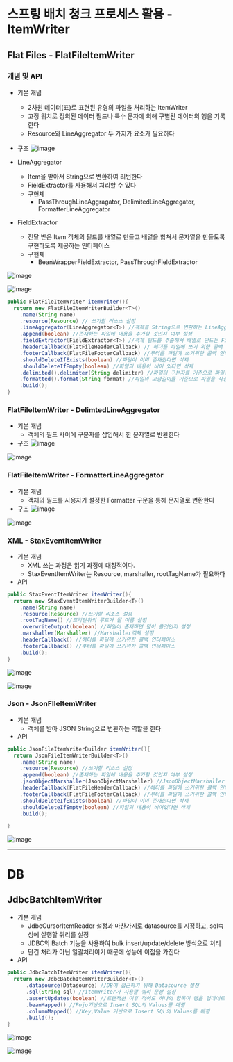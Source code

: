 # 스프링 배치 청크 프로세스 활용 - ItemWriter
## Flat Files - FlatFileItemWriter
### 개념 및 API
- 기본 개념
  - 2차원 데이터(표)로 표현된 유형의 파일을 처리하는 ItemWriter
  - 고정 위치로 정의된 데이터 필드나 특수 문자에 의해 구별된 데이터의 행을 기록한다
  - Resource와 LineAggregator 두 가지가 요소가 필요하다
- 구조
![image](https://user-images.githubusercontent.com/40031858/160731486-34a218e1-6d9f-45fa-9b82-36fd0a36ec79.png)

- LineAggregator
  - Item을 받아서 String으로 변환하여 리턴한다
  - FieldExtractor를 사용해서 처리할 수 있다
  - 구현체
    - PassThroughLineAggragator, DelimitedLineAggregator, FormatterLineAggregator
- FieldExtractor
  - 전달 받은 Item 객체의 필드를 배열로 만들고 배열을 합쳐서 문자열을 만들도록 구현하도록 제공하는 인터페이스
  - 구현체
    - BeanWrapperFieldExtractor, PassThroughFieldExtractor

![image](https://user-images.githubusercontent.com/40031858/160731624-69aa461d-7b50-49ea-a887-f681bc4c3b4e.png)

![image](https://user-images.githubusercontent.com/40031858/160731647-eeb1f7da-d695-4e80-993e-6b6912abc632.png)

```java
public FlatFileItemWriter itemWriter(){
  return new FlatFileItemWriterBuilder<T>()
    .name(String name)
    .resource(Resource) // 쓰기할 리소스 설정
    .lineAggregator(LineAggregator<T>) //객체를 String으로 변환하는 LineAggregator객체 설정
    .append(boolean) //존재하는 파일에 내용을 추가할 것인지 여부 설정
    .fieldExtractor(FieldExtractor<T>) //객체 필드를 추출해서 배열로 만드는 FieldExtractor 설정
    .headerCallback(FlatFileHeaderCallback) // 헤더를 파일에 쓰기 위한 콜백 인터페이스
    .footerCallback(FlatFileFooterCallback) //푸터를 파일에 쓰기위한 콜백 인터페이스
    .shouldDeleteIfExists(boolean) //파일이 이미 존재한다면 삭제
    .shouldDeleteIfEmpty(boolean) //파일의 내용이 비어 있다면 삭제
    .delimited().delimiter(String delimiter) //파일의 구분자를 기준으로 파일을 작성하도록 설정
    .formatted().format(String format) //파일의 고정길이를 기준으로 파일을 작성하도록 설정
    .build();
}
```
### FlatFileItemWriter - DelimtedLineAggregator
- 기본 개념
  - 객체의 필드 사이에 구분자를 삽입해서 한 문자열로 반환한다
- 구조
![image](https://user-images.githubusercontent.com/40031858/160732600-d4f354d6-6ddd-4180-ab95-bb7a40ae26c9.png)

![image](https://user-images.githubusercontent.com/40031858/160732632-8d5b9571-e527-4177-851b-09ff5134a73f.png)

### FlatFileItemWriter - FormatterLineAggregator
- 기본 개념
  - 객체의 필드를 사용자가 설정한 Formatter 구문을 통해 문자열로 변환한다
- 구조
![image](https://user-images.githubusercontent.com/40031858/160732732-c6d8feec-96c7-495c-8661-b731f43f59d1.png)

![image](https://user-images.githubusercontent.com/40031858/160732754-5d2d0678-d9a1-431a-ad37-d5612278d7c7.png)

### XML - StaxEventItemWriter
- 기본 개념
  - XML 쓰는 과정은 읽기 과정에 대칭적이다.
  - StaxEventItemWriter는 Resource, marshaller, rootTagName가 필요하다
- API
```java
public StaxEventItemWriter itemWriter(){
  return new StaxEventItemWriterBuilder<T>()
    .name(String name)
    .resource(Resource) //쓰기할 리소스 설정
    .rootTagName() //조각단위의 루트가 될 이름 설정
    .overwriteOutput(boolean) //파일이 존재하면 덮어 쓸것인지 설정
    .marshaller(Marshaller) //Marshaller객체 설정
    .headerCallback() //헤더를 파일에 쓰기위한 콜백 인터페이스
    .footerCallback() //푸터를 파일에 쓰기위한 콜백 인터페이스
    .build();
}
```
![image](https://user-images.githubusercontent.com/40031858/160735803-e0dc44b8-9046-464c-8baf-4d29ddd1f670.png)

![image](https://user-images.githubusercontent.com/40031858/160735835-4f7bd488-e058-4278-b870-d31f04773b14.png)

### Json - JsonFIleItemWriter
- 기본 개념
  - 객체를 받아 JSON String으로 변환하는 역할을 한다
- API
```java
public JsonFileItemWriterBuilder itemWriter(){
  return JsonFileItemWriterBuilder<T>()
    .name(String name)
    .resource(Resource) //쓰기할 리소스 설정
    .append(boolean) //존재하는 파일에 내용을 추가할 것인지 여부 설정
    .jsonObjectMarshaller(JsonObjectMarshaller) //JsonObjectMarshaller 객체 설정
    .headerCallback(FlatFileHeaderCallback) //헤더를 파일에 쓰기위한 콜백 인터페이스
    .footerCallback(FlatFileFooterCallback) //푸터를 파일에 쓰기위한 콜백 인터페이스
    .shouldDeleteIfExists(boolean) //파일이 이미 존재한다면 삭제
    .shouldDeleteIfEmpty(boolean) //파일의 내용이 비어있다면 삭제
    .build();

}
```

![image](https://user-images.githubusercontent.com/40031858/160747674-bf6fa68a-54a1-44f5-931f-22c1fd9d2672.png)

---
# DB
## JdbcBatchItemWriter
- 기본 개념
  - JdbcCursorItemReader 설정과 마찬가지로 datasource를 지정하고, sql속성에 실행할 쿼리를 설정
  - JDBC의 Batch 기능을 사용하여 bulk insert/update/delete 방식으로 처리
  - 단건 처리가 아닌 일괄처리이기 때문에 성능에 이점을 가진다
- API
```java
public JdbcBatchItemWriter itemWriter(){
  return new JdbcBatchItemWriterBuilder<T>()
      .datasource(Datasource) //DB에 접근하기 위해 Datasource 설정
      .sql(String sql) //itemWriter가 사용할 쿼리 문장 설정
      .assertUpdates(boolean) //트랜잭션 이후 적어도 하나의 항목이 행을 업데이트 혹은 삭제하지 않을 경우 예외발생여부를 설정함, 기본값은 true
      .beanMapped() //Pojo기반으로 Insert SQL의 Values를 매핑
      .columnMapped() //Key,Value 기반으로 Insert SQL의 Values를 매핑
      .build();
}
```
![image](https://user-images.githubusercontent.com/40031858/160751255-4a76cf95-b4ef-406b-83ef-b3c07b0f8350.png)

![image](https://user-images.githubusercontent.com/40031858/160751286-c0b8a46b-5290-4dff-964f-259437f850c0.png)